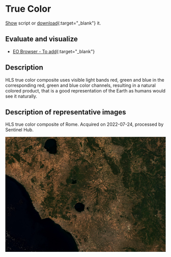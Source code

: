 # True Color

<a href="#" id='togglescript'>Show</a> script or [download](script.js){:target="_blank"} it.
<div id='script_view' style="display:none">
{% highlight javascript %}
      {% include_relative script.js %}
{% endhighlight %}
</div>

## Evaluate and visualize

- [EO Browser - To add](){:target="_blank"}

## Description

HLS true color composite uses visible light bands red, green and blue in the corresponding red, green and blue color channels, resulting in a natural colored product, that is a good representation of the Earth as humans would see it naturally. 

## Description of representative images

HLS true color composite of Rome. Acquired on 2022-07-24, processed by Sentinel Hub. 

![HLS](fig/fig1.jpeg)